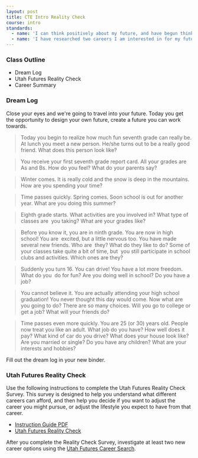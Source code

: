 ```yaml
---
layout: post
title: CTE Intro Reality Check
course: intro
standards:
  - name: 'I can think positively about my future, and have begun thinking about what I want out of my life'
  - name: 'I have researched two careers I am interested in for my future'
---
```


### Class Outline

* Dream Log
* Utah Futures Reality Check
* Career Summary

### Dream Log

Close your eyes and we're going to travel into your future. Today you get the opportunity to design your own future, create a future you can work towards.

>Today you begin to realize how much fun seventh grade can really be. At lunch 	you meet a new person. He/she turns out to be a really good friend. What does this person look like?

>You receive your first seventh grade report card. All your grades are As and Bs. How do you feel? What do your parents say?

>Winter comes. It is really cold and the snow is deep in the mountains. How are you spending your time?

>Time passes quickly. Spring comes. Soon school is out for another year. What are you doing this summer? 

>Eighth grade starts. What activities are you involved in? What type of classes are 	you taking? What are your grades like?

>Before you know it, you are in ninth grade. You are now in high school!  You are  excited, but a little nervous too. You have made several new friends. Who are 	they? What do they like to do? Some of your classes take quite a bit of time, but  you still participate in school clubs and activities. Which ones are they?

>Suddenly you turn 16. You can drive! You have a lot more freedom. What do you  do for fun? Are you doing well in school? Do you have a job?

>You cannot believe it. You are actually attending your high school graduation! You never thought this day would come. Now what are you going to do? There are so many choices. Will you go to college or get a job? What will your friends do?

>Time passes even more quickly. You are 25 (or 30) years old. People now treat you like an adult. What job do you have? How well does it pay? What kind of car do you drive? What does your house look like? Are you married or single? Do you have any children? What are your interests and hobbies?

Fill out the dream log in your new binder.

### Utah Futures Reality Check

Use the following instructions to complete the Utah Futures Reality Check Survey. This survey is designed to help you understand what different careers can afford, and then help you decide if you want to adjust the career you might pursue, or adjust the lifestyle you expect to have from that career.

* [Instruction Guide PDF](https://dl.dropboxusercontent.com/u/74616/other/reality%20check%20survey.pdf)
* [Utah Futures Reality Check](https://utahfutures.org/assessments/reality-check)

After you complete the Reality Check Survey, investigate at least two new career options using the [Utah Futures Career Search](https://utahfutures.org/occupations).